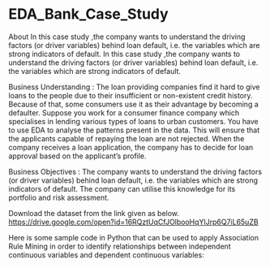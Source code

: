 # EDA_Bank_Case_Study
About In this case study ,the company wants to understand the driving factors (or driver variables) behind loan default, i.e. the variables which are strong indicators of default.
In this case study ,the company wants to understand the driving factors (or driver variables) behind loan default, i.e. the variables which are strong indicators of default.

Business Understanding : The loan providing companies find it hard to give loans to the people due to their insufficient or non-existent credit history. Because of that, some consumers use it as their advantage by becoming a defaulter. Suppose you work for a consumer finance company which specialises in lending various types of loans to urban customers. You have to use EDA to analyse the patterns present in the data. This will ensure that the applicants capable of repaying the loan are not rejected. When the company receives a loan application, the company has to decide for loan approval based on the applicant’s profile.

Business Objectives : The company wants to understand the driving factors (or driver variables) behind loan default, i.e. the variables which are strong indicators of default. The company can utilise this knowledge for its portfolio and risk assessment.

Download the dataset from the link given as below. 
https://drive.google.com/open?id=16RQztUqCfJOlbooHqYlJrp6Q7iL65uZB

Here is some sample code in Python that can be used to apply Association Rule Mining in order to identify relationships between independent continuous variables and dependent continuous variables:

